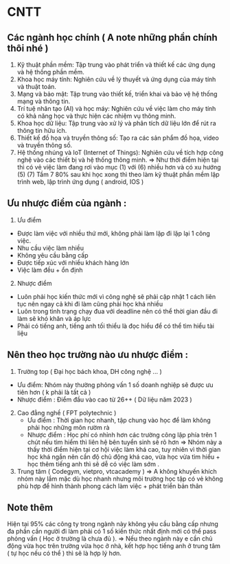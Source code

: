 # CNTT
## Các ngành học chính ( A note những phần chính thôi nhé )
1. Kỹ thuật phần mềm: Tập trung vào phát triển và thiết kế các ứng dụng và hệ thống phần mềm.
2. Khoa học máy tính: Nghiên cứu về lý thuyết và ứng dụng của máy tính và thuật toán.
3. Mạng và bảo mật: Tập trung vào thiết kế, triển khai và bảo vệ hệ thống mạng và thông tin.
4. Trí tuệ nhân tạo (AI) và học máy: Nghiên cứu về việc làm cho máy tính có khả năng học và thực hiện các nhiệm vụ thông minh.
5. Khoa học dữ liệu: Tập trung vào xử lý và phân tích dữ liệu lớn để rút ra thông tin hữu ích.
6. Thiết kế đồ họa và truyền thông số: Tạo ra các sản phẩm đồ họa, video và truyền thông số.
7. Hệ thống nhúng và IoT (Internet of Things): Nghiên cứu về tích hợp công nghệ vào các thiết bị và hệ thống thông minh.
=> Như thời điểm hiện tại thì có vẻ việc làm đang rơi vào mục (1) với (6) nhiều hơn và có xu hướng (5) (7)
Tầm 7 80% sau khi học xong thì theo làm kỹ thuật phần mềm lập trình web, lập trình ứng dụng ( android, IOS )
## Ưu nhược điểm của ngành :
1.  Ưu điểm
   - Được làm việc với nhiều thứ mới, không phải làm lặp đi lặp lại 1 công việc.
   - Nhu cầu việc làm nhiều
   - Không yêu cầu bằng cấp
   - Được tiếp xúc với nhiều khách hàng lớn
   - Việc làm đều + ổn định
2.  Nhược điểm
   - Luôn phải học kiến thức mới vì công nghệ sẽ phải cập nhật 1 cách liên tục nên ngay cả khi đi làm cũng phải học khá nhiều
   - Luôn trong tình trạng chạy đua với deadline nên có thể thời gian đầu đi làm sẽ khó khăn và áp lực
   - Phải có tiếng anh, tiếng anh tối thiểu là đọc hiểu để có thể tìm hiểu tài liệu
## Nên theo học trường nào ưu nhược điểm :
1.  Trường top ( Đại học bách khoa, DH công nghệ ... )
   - Ưu điểm: Nhóm này thường phỏng vấn 1 số doanh nghiệp sẽ được ưu tiên hơn ( k phải là tất cả )
   - Nhược điểm : Điểm đầu vào cao từ 26++ ( Dữ liệu năm 2023 )
2. Cao đẳng nghề ( FPT polytechnic )
    - Ưu điểm : Thời gian học nhanh, tập chung vào học để làm không phải học những môn rườm rà
    - Nhược điểm : Học phí có nhỉnh hơn các trường công lập phía trên 1 chút nếu tìm hiểm thì liên hệ bên tuyển sinh sẽ rõ hơn
=> Nhóm này a thấy thời điểm hiện tại cơ hội việc làm khá cao, tuy nhiên vì thời gian học khá ngắn nên cần độ chủ động khá cao, vừa học vừa tìm hiểu + học thêm tiếng anh thì sẽ dễ có việc làm sớm .
3. Trung tâm ( Codegym, vietpro, vtcacademy )
=> A không khuyến khích nhóm này lắm mặc dù học nhanh nhưng môi trường học tập có vẻ không phù hợp để hình thành phong cách làm việc + phát triển bản thân
## Note thêm 
Hiện tại 95% các công ty trong ngành này không yêu cầu bằng cấp nhưng đa phần cần người đi làm phải có 1 số kiến thức nhất định mới có thể pass phỏng vấn ( Học ở trường là chưa đủ ). => Nếu theo ngành này e cần chủ động vừa học trên trường vừa học ở nhà, kết hợp học tiếng anh ở trung tâm ( tự học nếu có thể ) thì sẽ là hợp lý hơn.
